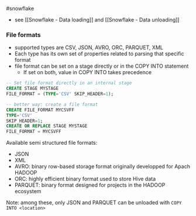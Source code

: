 #snowflake

- see [[Snowflake - Data loading]] and [[Snowflake - Data unloading]]

### File formats

- supported types are CSV, JSON, AVRO, ORC, PARQUET, XML
- Each type has its own set of properties related to parsing that specific format
- file format can be set on a stage directly or in the COPY INTO statement
  - If set on both, value in COPY INTO takes precedence

```sql
-- Set file format directly in an internal stage
CREATE STAGE MYSTAGE
FILE_FORMAT = (TYPE='CSV' SKIP_HEADER=1);

-- better way: create a file format
CREATE FILE_FORMAT MYCSVFF
TYPE='CSV'
SKIP_HEADER=1;
CREATE OR REPLACE STAGE MYSTAGE
FILE_FORMAT = MYCSVFF
```

Available semi structured file formats:

- JSON
- XML
- AVRO: binary row-based storage format originally developped for Apach HADOOP
- ORC: highly efficient binary format used to store Hive data
- PARQUET: binary format designed for projects in the HADOOP ecosystem

Note: among these, only JSON and PARQUET can be unloaded with `COPY INTO <location>`
